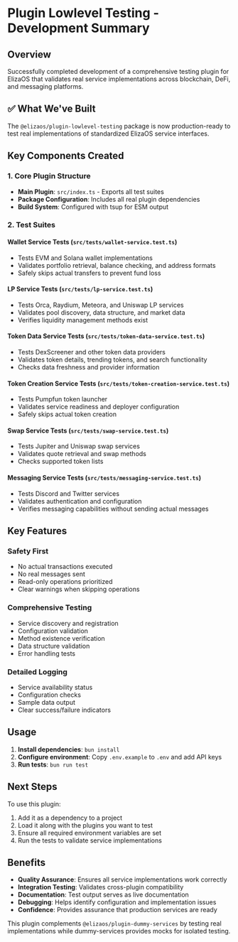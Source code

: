 # Plugin Lowlevel Testing - Development Summary

## Overview

Successfully completed development of a comprehensive testing plugin for ElizaOS that validates real service implementations across blockchain, DeFi, and messaging platforms.

## ✅ What We've Built

The `@elizaos/plugin-lowlevel-testing` package is now production-ready to test real implementations of standardized ElizaOS service interfaces.

## Key Components Created

### 1. Core Plugin Structure

- **Main Plugin**: `src/index.ts` - Exports all test suites
- **Package Configuration**: Includes all real plugin dependencies
- **Build System**: Configured with tsup for ESM output

### 2. Test Suites

#### Wallet Service Tests (`src/tests/wallet-service.test.ts`)

- Tests EVM and Solana wallet implementations
- Validates portfolio retrieval, balance checking, and address formats
- Safely skips actual transfers to prevent fund loss

#### LP Service Tests (`src/tests/lp-service.test.ts`)

- Tests Orca, Raydium, Meteora, and Uniswap LP services
- Validates pool discovery, data structure, and market data
- Verifies liquidity management methods exist

#### Token Data Service Tests (`src/tests/token-data-service.test.ts`)

- Tests DexScreener and other token data providers
- Validates token details, trending tokens, and search functionality
- Checks data freshness and provider information

#### Token Creation Service Tests (`src/tests/token-creation-service.test.ts`)

- Tests Pumpfun token launcher
- Validates service readiness and deployer configuration
- Safely skips actual token creation

#### Swap Service Tests (`src/tests/swap-service.test.ts`)

- Tests Jupiter and Uniswap swap services
- Validates quote retrieval and swap methods
- Checks supported token lists

#### Messaging Service Tests (`src/tests/messaging-service.test.ts`)

- Tests Discord and Twitter services
- Validates authentication and configuration
- Verifies messaging capabilities without sending actual messages

## Key Features

### Safety First

- No actual transactions executed
- No real messages sent
- Read-only operations prioritized
- Clear warnings when skipping operations

### Comprehensive Testing

- Service discovery and registration
- Configuration validation
- Method existence verification
- Data structure validation
- Error handling tests

### Detailed Logging

- Service availability status
- Configuration checks
- Sample data output
- Clear success/failure indicators

## Usage

1. **Install dependencies**: `bun install`
2. **Configure environment**: Copy `.env.example` to `.env` and add API keys
3. **Run tests**: `bun run test`

## Next Steps

To use this plugin:

1. Add it as a dependency to a project
2. Load it along with the plugins you want to test
3. Ensure all required environment variables are set
4. Run the tests to validate service implementations

## Benefits

- **Quality Assurance**: Ensures all service implementations work correctly
- **Integration Testing**: Validates cross-plugin compatibility
- **Documentation**: Test output serves as live documentation
- **Debugging**: Helps identify configuration and implementation issues
- **Confidence**: Provides assurance that production services are ready

This plugin complements `@elizaos/plugin-dummy-services` by testing real implementations while dummy-services provides mocks for isolated testing.

